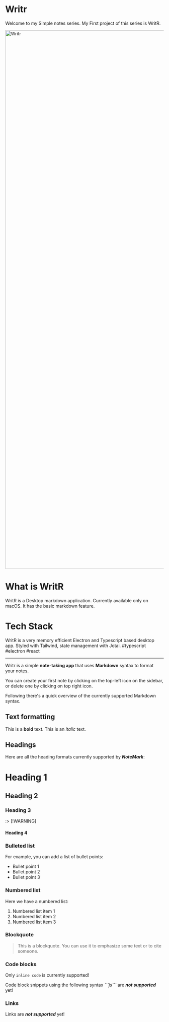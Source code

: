 # Writr
Welcome to my Simple notes series. My First project of this series is WritR.

<img width="3016" height="1710" alt="Writr" src="https://github.com/user-attachments/assets/14ba49e4-c202-4a60-b7f1-1bb85872023d" />


# What is WritR

WritR is a Desktop markdown application. Currently available only on macOS. It has the basic markdown feature.

# Tech Stack

WritR is a very memory efficient Electron and Typescript based desktop app. Styled with Tailwind, state management with Jotai.
#typescript #electron #react

----------------

Writr is a simple **note-taking app** that uses **Markdown** syntax to format your notes.

You can create your first note by clicking on the top-left icon on the sidebar, or delete one by clicking on top right icon.

Following there's a quick overview of the currently supported Markdown syntax.

## Text formatting

This is a **bold** text.
This is an _italic_ text.

## Headings

Here are all the heading formats currently supported by **_NoteMark_**:

# Heading 1

## Heading 2

### Heading 3

:> [!WARNING]

>

#### Heading 4

### Bulleted list

For example, you can add a list of bullet points:

- Bullet point 1
- Bullet point 2
- Bullet point 3

### Numbered list

Here we have a numbered list:

1. Numbered list item 1
2. Numbered list item 2
3. Numbered list item 3

### Blockquote

> This is a blockquote. You can use it to emphasize some text or to cite someone.

### Code blocks

Only `inline code` is currently supported!

Code block snippets using the following syntax _\`\`\`js\`\`\`_ are **_not supported_** yet!

### Links

Links are **_not supported_** yet!
